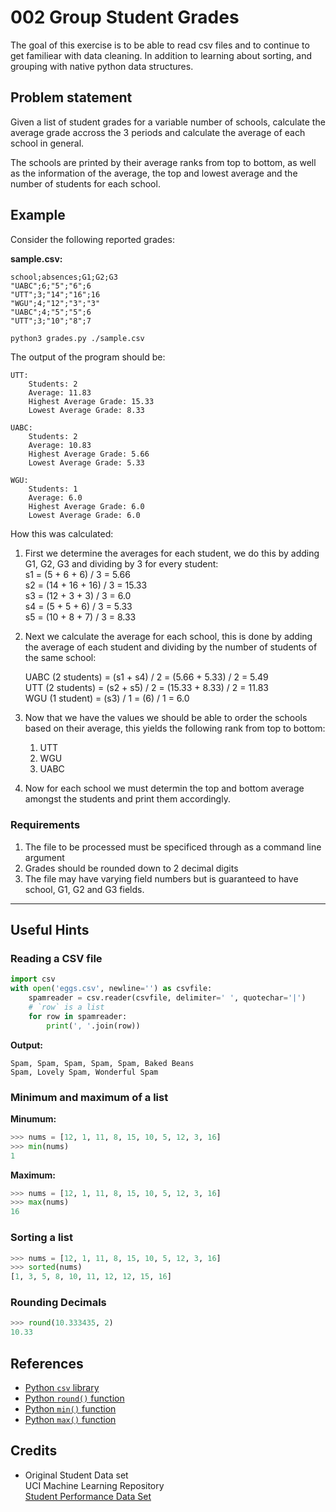# 002 Group Student Grades

The goal of this exercise is to be able to read csv files and to continue to get
familiear with data cleaning. In addition to learning about sorting, and grouping
with native python data structures.

## Problem statement 

Given a list of student grades for a variable number of schools, calculate the average 
grade accross the 3 periods and calculate the average of each school in general.

The schools are printed by their average ranks from top to bottom, as well
as the information of the average, the top and lowest average and the 
number of students for each school.

## Example

Consider the following reported grades:

**sample.csv:**

```
school;absences;G1;G2;G3
"UABC";6;"5";"6";6
"UTT";3;"14";"16";16
"WGU";4;"12";"3";"3"
"UABC";4;"5";"5";6
"UTT";3;"10";"8";7
```


```bash
python3 grades.py ./sample.csv
```

The output of the program should be:

```
UTT:
	Students: 2
	Average: 11.83
	Highest Average Grade: 15.33
	Lowest Average Grade: 8.33

UABC:
	Students: 2
	Average: 10.83
	Highest Average Grade: 5.66
	Lowest Average Grade: 5.33

WGU:
	Students: 1
	Average: 6.0
	Highest Average Grade: 6.0
	Lowest Average Grade: 6.0
```

How this was calculated:

  1. First we determine the averages for each student, we do this by adding 
     G1, G2, G3 and dividing by 3 for every student:  
	 s1 = (5 + 6 + 6) / 3 = 5.66  
	 s2 = (14 + 16 + 16) / 3 = 15.33  
	 s3 = (12 + 3 + 3) / 3 = 6.0  
	 s4 = (5 + 5 + 6) / 3 = 5.33  
	 s5 = (10 + 8 + 7) / 3 = 8.33

  2. Next we calculate the average for each school, this is done by adding the
     average of each student and dividing by the number of students of the same 
     school:

     UABC (2 students) = (s1 + s4) / 2 = (5.66 + 5.33) / 2 = 5.49  
     UTT (2 students) = (s2 + s5) / 2 = (15.33 + 8.33) / 2 = 11.83  
     WGU (1 student) = (s3) / 1 = (6) / 1 = 6.0

  3. Now that we have the values we should be able to order the schools based on
     their average, this yields the following rank from top to bottom:
       
	   1. UTT 
	   2. WGU
	   3. UABC

  4. Now for each school we must determin the top and bottom average amongst the
    students and print them accordingly.

### Requirements

  1. The file to be processed must be specificed through as a command line 
     argument
  2. Grades should be rounded down to 2 decimal digits
  3. The file may have varying field numbers but is guaranteed to have
     school, G1, G2 and G3 fields.

----

## Useful Hints

### Reading a CSV file

```python
import csv
with open('eggs.csv', newline='') as csvfile:
    spamreader = csv.reader(csvfile, delimiter=' ', quotechar='|')
	# `row` is a list
    for row in spamreader:
        print(', '.join(row))
```

**Output:**
```
Spam, Spam, Spam, Spam, Spam, Baked Beans
Spam, Lovely Spam, Wonderful Spam
```


### Minimum and maximum of a list

**Minumum:**
```python
>>> nums = [12, 1, 11, 8, 15, 10, 5, 12, 3, 16]
>>> min(nums)
1
```

**Maximum:**
```python
>>> nums = [12, 1, 11, 8, 15, 10, 5, 12, 3, 16]
>>> max(nums)
16
```

### Sorting a list

```python
>>> nums = [12, 1, 11, 8, 15, 10, 5, 12, 3, 16]
>>> sorted(nums)
[1, 3, 5, 8, 10, 11, 12, 12, 15, 16]
```

### Rounding Decimals

```python
>>> round(10.333435, 2)
10.33
```

## References

  * [Python `csv` library](https://docs.python.org/3/library/csv.html)
  * [Python `round()` function](https://docs.python.org/3/library/functions.html#round)
  * [Python `min()` function](https://docs.python.org/3/library/functions.html#min)
  * [Python `max()` function](https://docs.python.org/3/library/functions.html#max)


## Credits

  * Original Student Data set  
    UCI Machine Learning Repository  
    [Student Performance Data Set](https://archive.ics.uci.edu/ml/datasets/student+performance)
